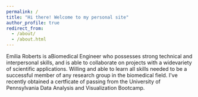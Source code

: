 ```yaml
---
permalink: /
title: "Hi there! Welcome to my personal site"
author_profile: true
redirect_from: 
  - /about/
  - /about.html
---
```


Emilia Roberts is aBiomedical Engineer who possesses strong technical and interpersonal skills, and is able to collaborate on projects with a widevariety of scientific applications. Willing and able to learn all skills needed to be a successful member of any research group in the biomedical field. I've recently obtained a certficate of passing from the University of Pennsylvania Data Analysis and Visualization Bootcamp. 